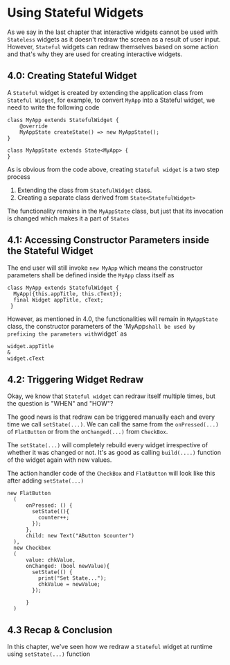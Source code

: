 # Using Stateful Widgets

As we say in the last chapter that interactive widgets cannot be used with `Stateless` widgets as it doesn't redraw the screen as a result of user input. However, `Stateful` widgets can redraw themselves based on some action and that's why they are used for creating interactive widgets.

## 4.0: Creating Stateful Widget

A `Stateful` widget is created by extending the application class from `Stateful Widget`, for example, to convert `MyApp` into a Stateful widget, we need to write the following code

```
class MyApp extends StatefulWidget {
    @override
    MyAppState createState() => new MyAppState();
}

class MyAppState extends State<MyApp> {
}
```
As is obvious from the code above, creating `Stateful widget` is a two step process

1. Extending the class from `StatefulWidget` class.
2. Creating a separate class derived from `State<StatefulWidget>`

The functionality remains in the `MyAppState` class, but just that its invocation is changed which makes it a part of `States`

## 4.1: Accessing Constructor Parameters inside the Stateful Widget

The end user will still invoke `new MyApp` which means the constructor parameters shall be defined inside the `MyApp` class itself as

```
class MyApp extends StatefulWidget {
  MyApp({this.appTitle, this.cText});
  final Widget appTitle, cText;
 }

```
However, as mentioned in 4.0, the functionalities will remain in `MyAppState` class, the constructor parameters of the 'MyApp` shall be used by prefixing the parameters with `widget` as 

```
widget.appTitle
&
widget.cText
```
## 4.2: Triggering Widget Redraw

Okay, we know that `Stateful widget` can redraw itself multiple times, but the question is "WHEN" and "HOW"?

The good news is that redraw can be triggered manually each and every time we call `setState(...)`. We can call the same from the `onPressed(...)` of `FlatButton` or from the `onChanged(...)` from `CheckBox`.

The `setState(...)` will completely rebuild every widget irrespective of whether it was changed or not. It's as good as calling `build(....)` function of the widget again with new values.

The action handler code of the `CheckBox` and `FlatButton` will look like this after adding `setState(...)`

```
new FlatButton
  (
      onPressed: () {
        setState((){
          counter++;
        });
      },
      child: new Text("AButton $counter")
  ),
  new Checkbox
  (
      value: chkValue,
      onChanged: (bool newValue){
        setState(() {
          print("Set State...");
          chkValue = newValue;
        });

      }
  )

```

## 4.3 Recap & Conclusion

In this chapter, we've seen how we redraw a `Stateful` widget at runtime using `setState(...)` function


